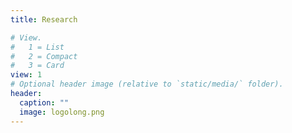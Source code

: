 ```yaml
---
title: Research

# View.
#   1 = List
#   2 = Compact
#   3 = Card
view: 1 
# Optional header image (relative to `static/media/` folder).
header:
  caption: ""
  image: logolong.png
---
```

